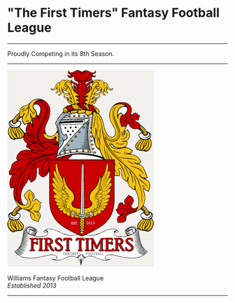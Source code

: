 # "The First Timers" Fantasy Football League
---

Proudly Competing in its 8th Season.
___

![alt text](first-time-crest-4.jpg "FTFFL")

Williams Fantasy Football League<br>
<em>Established 2013</em>
___
